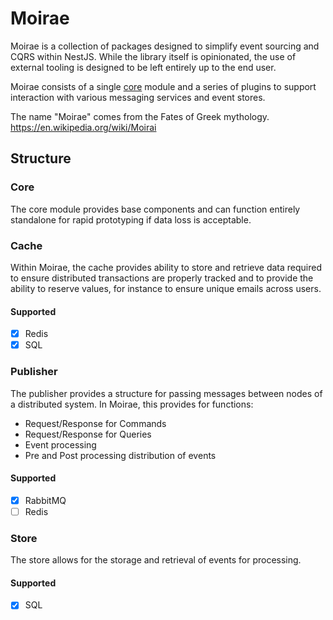 # Moirae

Moirae is a collection of packages designed to simplify event sourcing and CQRS within NestJS. While the library itself is opinionated, the use of external tooling is designed to be left entirely up to the end user.

Moirae consists of a single [core](./packages/core/README.md) module and a series of plugins to support interaction with various messaging services and event stores.

The name "Moirae" comes from the Fates of Greek mythology. https://en.wikipedia.org/wiki/Moirai

## Structure
### Core
The core module provides base components and can function entirely standalone for rapid prototyping if data loss is acceptable.

### Cache
Within Moirae, the cache provides ability to store and retrieve data required to ensure distributed transactions are properly tracked and to provide the ability to reserve values, for instance to ensure unique emails across users.

#### Supported
- [x] Redis
- [x] SQL

### Publisher
The publisher provides a structure for passing messages between nodes of a distributed system. In Moirae, this provides for functions:
- Request/Response for Commands
- Request/Response for Queries
- Event processing
- Pre and Post processing distribution of events

#### Supported
- [x] RabbitMQ
- [ ] Redis

### Store
The store allows for the storage and retrieval of events for processing.

#### Supported
- [x] SQL
